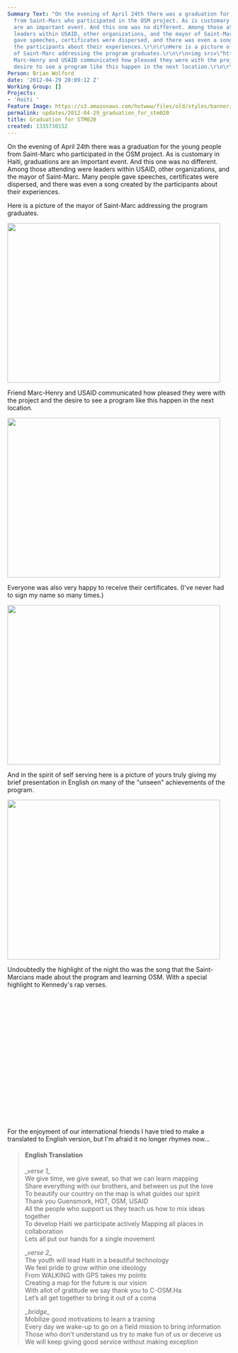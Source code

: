 ```yaml
---
Summary Text: "On the evening of April 24th there was a graduation for the young people
  from Saint-Marc who participated in the OSM project. As is customary in Haiti, graduations
  are an important event. And this one was no different. Among those attending were
  leaders within USAID, other organizations, and the mayor of Saint-Marc. Many people
  gave speeches, certificates were dispersed, and there was even a song created by
  the participants about their experiences.\r\n\r\nHere is a picture of the mayor
  of Saint-Marc addressing the program graduates.\r\n\r\n<img src=\"http://hot.openstreetmap.org/sites/default/files/IMG013_0.jpg\"/>\r\n\r\nFriend
  Marc-Henry and USAID communicated how pleased they were with the project and the
  desire to see a program like this happen in the next location.\r\n\r\n"
Person: Brian Wolford
date: '2012-04-29 20:09:12 Z'
Working Group: []
Projects:
- 'Haiti '
Feature Image: https://s3.amazonaws.com/hotwww/files/old/styles/banner/public/IMG036_0.jpg
permalink: updates/2012-04-29_graduation_for_stm020
title: Graduation for STM020
created: 1335730152
---
```

<p>On the evening of April 24th there was a graduation for the young people from Saint-Marc who participated in the OSM project. As is customary in Haiti, graduations are an important event. And this one was no different. Among those attending were leaders within USAID, other organizations, and the mayor of Saint-Marc. Many people gave speeches, certificates were dispersed, and there was even a song created by the participants about their experiences.</p><p>Here is a picture of the mayor of Saint-Marc addressing the program graduates.&nbsp;</p><p><img class="image-large" src="https://s3.amazonaws.com/hotwww/files/old/styles/large/public/IMG013_0_0.jpg?itok=myEWxGg2" alt="" style="width:480px;height:360px"></p><p>Friend Marc-Henry and USAID communicated how pleased they were with the project and the desire to see a program like this happen in the next location.&nbsp;</p><p><img class="image-large" src="https://s3.amazonaws.com/hotwww/files/old/styles/large/public/IMG024_0_0.jpg?itok=oPf5vyuF" alt="" style="width:480px;height:360px"></p><p>Everyone was also very happy to receive their certificates. (I've never had to sign my name so many times.)&nbsp;</p><p><img class="image-large" src="https://s3.amazonaws.com/hotwww/files/old/styles/large/public/IMG033_0_0.jpg?itok=snHPp4A5" alt="" style="width:480px;height:360px"></p><p>And in the spirit of self serving here is a picture of yours truly giving my brief presentation in English on many of the "unseen" achievements of the program.&nbsp;</p><p><img class="image-large" src="https://s3.amazonaws.com/hotwww/files/old/styles/large/public/IMG036_0_0.jpg?itok=aJLtFRnd" alt="" style="width:480px;height:360px"></p><p>Undoubtedly the highlight of the night tho was the song that the Saint-Marcians made about the program and learning OSM. With a special highlight to Kennedy's rap verses. <object classid="clsid:D27CDB6E-AE6D-11cf-96B8-444553540000" data="http://www.flickr.com/apps/video/stewart.swf?v=109786" type="application/x-shockwave-flash" style="width:400px;height:300px"><param name="flashvars" value="intl_lang=en-us&amp;photo_secret=54cf97b03f&amp;photo_id=7113036975"><param name="movie" value="http://www.flickr.com/apps/video/stewart.swf?v=109786"><param name="bgcolor" value="#000000"><param name="allowFullScreen" value="true"></object></p><p>For the enjoyment of our international friends I have tried to make a translated to English version, but I'm afraid it no longer rhymes now...</p><blockquote><h4>English Translation</h4><p><em>_verse 1_</em><br>We give time, we give sweat, so that we can learn mapping <br>Share everything with our brothers, and between us put the love <br>To beautify our country on the map is what guides our spirit <br>Thank you Guensmork, HOT, OSM, USAID <br>All the people who support us they teach us how to mix ideas together<br>To develop Haiti we participate actively Mapping all places in collaboration <br>Lets all put our hands for a single movement</p><p><em>_verse 2_</em><br>The youth will lead Haiti in a beautiful technology <br>We feel pride to grow within one ideology <br>From WALKING with GPS takes my points <br>Creating a map for the future is our vision <br>With allot of gratitude we say thank you to C-OSM.Ha <br>Let’s all get together to bring it out of a coma</p><p><em>_bridge_</em> <br>Mobilize good motivations to learn a training <br>Every day we wake-up to go on a field mission to bring information <br>Those who don’t understand us try to make fun of us or deceive us <br>We will keep giving good service without making exception</p></blockquote>
